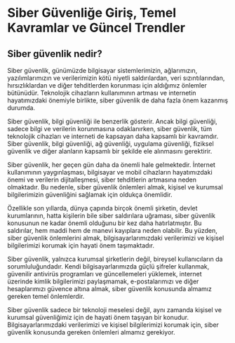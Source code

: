 # Siber Güvenliğe Giriş, Temel Kavramlar ve Güncel Trendler

## Siber güvenlik nedir?

Siber güvenlik, günümüzde bilgisayar sistemlerimizin, ağlarımızın, yazılımlarımızın ve verilerimizin kötü niyetli saldırılardan, veri sızıntılarından, hırsızlıklardan ve diğer tehditlerden korunması için aldığımız önlemler bütünüdür. Teknolojik cihazların kullanımının artması ve internetin hayatımızdaki önemiyle birlikte, siber güvenlik de daha fazla önem kazanmış durumda.

Siber güvenlik, bilgi güvenliği ile benzerlik gösterir. Ancak bilgi güvenliği, sadece bilgi ve verilerin korunmasına odaklanırken, siber güvenlik, tüm teknolojik cihazları ve interneti de kapsayan daha kapsamlı bir kavramdır. Siber güvenlik, bilgi güvenliği, ağ güvenliği, uygulama güvenliği, fiziksel güvenlik ve diğer alanların kapsamlı bir şekilde ele alınmasını gerektirir.

Siber güvenlik, her geçen gün daha da önemli hale gelmektedir. İnternet kullanımının yaygınlaşması, bilgisayar ve mobil cihazların hayatımızdaki önemi ve verilerin dijitalleşmesi, siber tehditlerin artmasına neden olmaktadır. Bu nedenle, siber güvenlik önlemleri almak, kişisel ve kurumsal bilgilerimizin güvenliğini sağlamak için oldukça önemlidir.

Özellikle son yıllarda, dünya çapında birçok önemli şirketin, devlet kurumlarının, hatta kişilerin bile siber saldırılara uğraması, siber güvenlik konusunun ne kadar önemli olduğunu bir kez daha hatırlatmıştır. Bu saldırılar, hem maddi hem de manevi kayıplara neden olabilir. Bu yüzden, siber güvenlik önlemlerini almak, bilgisayarlarımızdaki verilerimizi ve kişisel bilgilerimizi korumak için hayati önem taşımaktadır.

Siber güvenlik, yalnızca kurumsal şirketlerin değil, bireysel kullanıcıların da sorumluluğundadır. Kendi bilgisayarlarımızda güçlü şifreler kullanmak, güvenilir antivirüs programları ve güncellemeleri yüklemek, internet üzerinde kimlik bilgilerimizi paylaşmamak, e-postalarımızı ve diğer hesaplarımızı güvence altına almak, siber güvenlik konusunda almamız gereken temel önlemlerdir.

Siber güvenlik sadece bir teknoloji meselesi değil, aynı zamanda kişisel ve kurumsal güvenliğimiz için de hayati önem taşıyan bir konudur. Bilgisayarlarımızdaki verilerimizi ve kişisel bilgilerimizi korumak için, siber güvenlik konusunda gereken önlemleri almamız gerekiyor.
